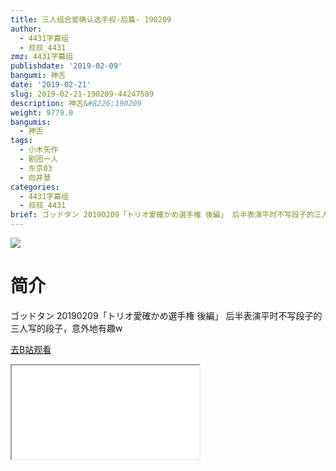 ```yaml
---
title: 三人组合爱确认选手权-后篇- 190209
author:
  - 4431字幕组
  - 叔叔_4431
zmz: 4431字幕组
publishdate: '2019-02-09'
bangumi: 神舌
date: '2019-02-21'
slug: 2019-02-21-190209-44247589
description: 神舌&#8226;190209
weight: 9779.0
bangumis:
  - 神舌
tags:
  - 小木矢作
  - 剧团一人
  - 东京03
  - 向井慧
categories:
  - 4431字幕组
  - 叔叔_4431
brief: ゴッドタン 20190209「トリオ愛確かめ選手権 後編」 后半表演平时不写段子的三人写的段子，意外地有趣w
---
```

![](https://i.imgur.com/YiKJ2G8.jpg)
# 简介  
ゴッドタン 20190209「トリオ愛確かめ選手権 後編」
后半表演平时不写段子的三人写的段子，意外地有趣w  

[去B站观看](https://www.bilibili.com/video/av44247589/)
<div class ="resp-container"><iframe class="testiframe" src="//player.bilibili.com/player.html?aid=44247589"", scrolling="no", allowfullscreen="true" > </iframe></div> 
